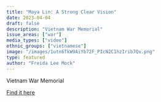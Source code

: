 ```yaml
---
title: "Maya Lin: A Strong Clear Vision"
date: 2023-04-04
draft: false
description: "Vietnam War Memorial"
issue_areas: ["war"]
media_types: ["video"]
ethnic_groups: ["vietnamese"]
image: "/images/1utn6TkW9AiYb72F_PIcN2C1hzIrib7Qv.png"
type: featured
author: "Freida Lee Mock"
---
```


Vietnam War Memorial

[Find it here](https://video.alexanderstreet.com/watch/maya-lin-a-strong-clear-vision?context=channel:freida-lee-mock)
